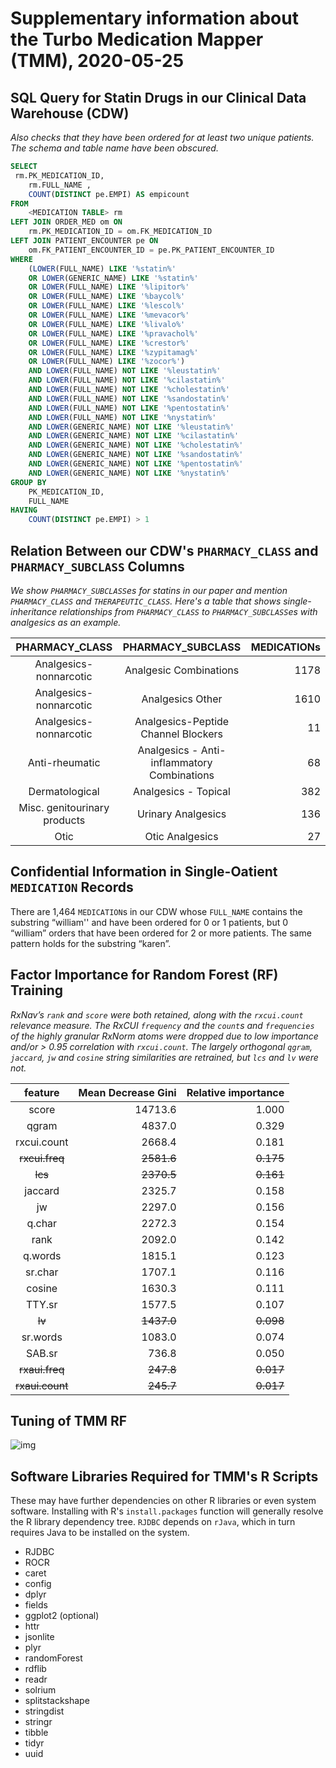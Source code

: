 # Supplementary information about the Turbo Medication Mapper (TMM), 2020-05-25



## SQL Query for Statin Drugs in our Clinical Data Warehouse (CDW)

*Also checks that they have been ordered for at least two unique patients. The schema and table name have been obscured.*

```sql
SELECT
 rm.PK_MEDICATION_ID,
	rm.FULL_NAME ,
	COUNT(DISTINCT pe.EMPI) AS empicount
FROM
	<MEDICATION TABLE> rm
LEFT JOIN ORDER_MED om ON
	rm.PK_MEDICATION_ID = om.FK_MEDICATION_ID
LEFT JOIN PATIENT_ENCOUNTER pe ON
	om.FK_PATIENT_ENCOUNTER_ID = pe.PK_PATIENT_ENCOUNTER_ID
WHERE
	(LOWER(FULL_NAME) LIKE '%statin%'
	OR LOWER(GENERIC_NAME) LIKE '%statin%'
	OR LOWER(FULL_NAME) LIKE '%lipitor%'
	OR LOWER(FULL_NAME) LIKE '%baycol%'
	OR LOWER(FULL_NAME) LIKE '%lescol%'
	OR LOWER(FULL_NAME) LIKE '%mevacor%'
	OR LOWER(FULL_NAME) LIKE '%livalo%'
	OR LOWER(FULL_NAME) LIKE '%pravachol%'
	OR LOWER(FULL_NAME) LIKE '%crestor%'
	OR LOWER(FULL_NAME) LIKE '%zypitamag%'
	OR LOWER(FULL_NAME) LIKE '%zocor%')
	AND LOWER(FULL_NAME) NOT LIKE '%leustatin%'
	AND LOWER(FULL_NAME) NOT LIKE '%cilastatin%'
	AND LOWER(FULL_NAME) NOT LIKE '%cholestatin%'
	AND LOWER(FULL_NAME) NOT LIKE '%sandostatin%'
	AND LOWER(FULL_NAME) NOT LIKE '%pentostatin%'
	AND LOWER(FULL_NAME) NOT LIKE '%nystatin%'
	AND LOWER(GENERIC_NAME) NOT LIKE '%leustatin%'
	AND LOWER(GENERIC_NAME) NOT LIKE '%cilastatin%'
	AND LOWER(GENERIC_NAME) NOT LIKE '%cholestatin%'
	AND LOWER(GENERIC_NAME) NOT LIKE '%sandostatin%'
	AND LOWER(GENERIC_NAME) NOT LIKE '%pentostatin%'
	AND LOWER(GENERIC_NAME) NOT LIKE '%nystatin%'
GROUP BY
	PK_MEDICATION_ID,
	FULL_NAME
HAVING
	COUNT(DISTINCT pe.EMPI) > 1
```



## Relation Between our CDW's `PHARMACY_CLASS` and `PHARMACY_SUBCLASS` Columns

*We show `PHARMACY_SUBCLASS`es for statins in our paper and mention `PHARMACY_CLASS` and `THERAPEUTIC_CLASS`. Here's a table that shows single-inheritance relationships from `PHARMACY_CLASS` to `PHARMACY_SUBCLASS`es  with analgesics as an example.*

|        PHARMACY_CLASS        |              PHARMACY_SUBCLASS              | MEDICATIONs |
| :--------------------------: | :-----------------------------------------: | ----------: |
|    Analgesics-nonnarcotic    |           Analgesic Combinations            |        1178 |
|    Analgesics-nonnarcotic    |              Analgesics Other               |        1610 |
|    Analgesics-nonnarcotic    |     Analgesics-Peptide Channel Blockers     |          11 |
|        Anti-rheumatic        | Analgesics - Anti-inflammatory Combinations |          68 |
|        Dermatological        |            Analgesics - Topical             |         382 |
| Misc. genitourinary products |             Urinary Analgesics              |         136 |
|             Otic             |               Otic Analgesics               |          27 |



## Confidential Information in Single-Oatient `MEDICATION` Records

There are 1,464 `MEDICATION`s in our CDW whose `FULL_NAME` contains the substring “william'' and have been ordered for 0 or 1 patients, but 0 “william” orders that have been ordered for 2 or more patients. The same pattern holds for the substring “karen”.



## Factor Importance for Random Forest (RF) Training

*RxNav’s `rank` and `score` were both retained, along with the `rxcui.count` relevance measure. The RxCUI `frequency` and the `count`s and `frequencies` of the highly granular RxNorm atoms were dropped due to low importance and/or > 0.95 correlation with `rxcui.count`. The largely orthogonal `qgram`, `jaccard`, `jw` and `cosine` string similarities are retrained, but `lcs` and `lv` were not.*

|     feature     | Mean Decrease Gini | Relative importance |
| :-------------: | -----------------: | ------------------: |
|      score      |            14713.6 |               1.000 |
|      qgram      |             4837.0 |               0.329 |
|   rxcui.count   |             2668.4 |               0.181 |
| ~~rxcui.freq~~  |         ~~2581.6~~ |           ~~0.175~~ |
|     ~~lcs~~     |         ~~2370.5~~ |           ~~0.161~~ |
|     jaccard     |             2325.7 |               0.158 |
|       jw        |             2297.0 |               0.156 |
|     q.char      |             2272.3 |               0.154 |
|      rank       |             2092.0 |               0.142 |
|     q.words     |             1815.1 |               0.123 |
|     sr.char     |             1707.1 |               0.116 |
|     cosine      |             1630.3 |               0.111 |
|     TTY.sr      |             1577.5 |               0.107 |
|     ~~lv~~      |         ~~1437.0~~ |           ~~0.098~~ |
|    sr.words     |             1083.0 |               0.074 |
|     SAB.sr      |              736.8 |               0.050 |
| ~~rxaui.freq~~  |          ~~247.8~~ |           ~~0.017~~ |
| ~~rxaui.count~~ |          ~~245.7~~ |           ~~0.017~~ |



## Tuning of TMM RF

![img](https://lh6.googleusercontent.com/WUVinK_Gdn2NOCZw0nPE2-JwPonbCBTabiqUz3tR2SjqShjWzvZ98D0HS-sd-n1rI8Q6UM5qo5RkXepEJztC97zt3ZCZY0GoSUtv2zLjfcHH_6-WcVfv2ykxr158QqCpsGaViEs2)

## Software Libraries Required for TMM's R Scripts

These may have further dependencies on other R libraries or even system software. Installing with R's `install.packages` function will generally resolve the R library dependency tree. `RJDBC` depends on `rJava`, which in turn requires Java to be installed on the system.

- RJDBC
- ROCR
- caret
- config
- dplyr
- fields
- ggplot2 (optional)
- httr
- jsonlite
- plyr
- randomForest
- rdflib
- readr
- solrium
- splitstackshape
- stringdist
- stringr
- tibble
- tidyr
- uuid